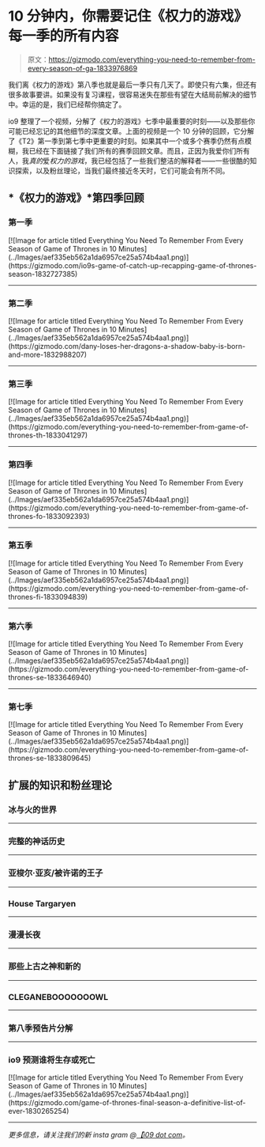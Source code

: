 # 10 分钟内，你需要记住《权力的游戏》每一季的所有内容

> 原文：<https://gizmodo.com/everything-you-need-to-remember-from-every-season-of-ga-1833976869>

我们离《权力的游戏》第八季也就是最后一季只有几天了。即使只有六集，但还有很多故事要讲。如果没有复习课程，很容易迷失在那些有望在大结局前解决的细节中。幸运的是，我们已经帮你搞定了。

io9 整理了一个视频，分解了《权力的游戏》七季中最重要的时刻——以及那些你可能已经忘记的其他细节的深度文章。上面的视频是一个 10 分钟的回顾，它分解了《T2》第一季到第七季中更重要的时刻。如果其中一个或多个赛季仍然有点模糊，我已经在下面链接了我们所有的赛季回顾文章。而且，正因为我爱你们所有人，我*真的*爱*权力的游戏*，我已经包括了一些我们整洁的解释者——一些很酷的知识探索，以及粉丝理论，当我们最终接近冬天时，它们可能会有所不同。

## *《权力的游戏》*第四季回顾

### 第一季

<aside data-commerce-source="inset" class="sc-16a0mhj-2 gAjHzr">[![Image for article titled Everything You Need To Remember From Every Season of Game of Thrones in 10 Minutes](../Images/aef335eb562a1da6957ce25a574b4aa1.png)](https://gizmodo.com/io9s-game-of-catch-up-recapping-game-of-thrones-season-1832727385)</aside>

* * *

### 第二季

<aside data-commerce-source="inset" class="sc-16a0mhj-2 gAjHzr">[![Image for article titled Everything You Need To Remember From Every Season of Game of Thrones in 10 Minutes](../Images/aef335eb562a1da6957ce25a574b4aa1.png)](https://gizmodo.com/dany-loses-her-dragons-a-shadow-baby-is-born-and-more-1832988207)</aside>

* * *

### 第三季

<aside data-commerce-source="inset" class="sc-16a0mhj-2 gAjHzr">[![Image for article titled Everything You Need To Remember From Every Season of Game of Thrones in 10 Minutes](../Images/aef335eb562a1da6957ce25a574b4aa1.png)](https://gizmodo.com/everything-you-need-to-remember-from-game-of-thrones-th-1833041297)</aside>

* * *

### 第四季

<aside data-commerce-source="inset" class="sc-16a0mhj-2 gAjHzr">[![Image for article titled Everything You Need To Remember From Every Season of Game of Thrones in 10 Minutes](../Images/aef335eb562a1da6957ce25a574b4aa1.png)](https://gizmodo.com/everything-you-need-to-remember-from-game-of-thrones-fo-1833092393)</aside>

* * *

### 第五季

<aside data-commerce-source="inset" class="sc-16a0mhj-2 gAjHzr">[![Image for article titled Everything You Need To Remember From Every Season of Game of Thrones in 10 Minutes](../Images/aef335eb562a1da6957ce25a574b4aa1.png)](https://gizmodo.com/everything-you-need-to-remember-from-game-of-thrones-fi-1833094839)</aside>

* * *

### 第六季

<aside data-commerce-source="inset" class="sc-16a0mhj-2 gAjHzr">[![Image for article titled Everything You Need To Remember From Every Season of Game of Thrones in 10 Minutes](../Images/aef335eb562a1da6957ce25a574b4aa1.png)](https://gizmodo.com/everything-you-need-to-remember-from-game-of-thrones-se-1833646940)</aside>

* * *

### 第七季

<aside data-commerce-source="inset" class="sc-16a0mhj-2 gAjHzr">[![Image for article titled Everything You Need To Remember From Every Season of Game of Thrones in 10 Minutes](../Images/aef335eb562a1da6957ce25a574b4aa1.png)](https://gizmodo.com/everything-you-need-to-remember-from-game-of-thrones-se-1833809645)</aside>

## 扩展的知识和粉丝理论

### 冰与火的世界

* * *

### 完整的神话历史

* * *

### 亚梭尔·亚亥/被许诺的王子

* * *

### House Targaryen

* * *

### **漫漫长夜**

* * *

### 那些上古之神和新的

* * *

### CLEGANEBOOOOOOOWL

* * *

### 第八季预告片分解

* * *

### io9 预测谁将生存或死亡

<aside data-commerce-source="inset" class="sc-16a0mhj-2 gAjHzr">[![Image for article titled Everything You Need To Remember From Every Season of Game of Thrones in 10 Minutes](../Images/aef335eb562a1da6957ce25a574b4aa1.png)](https://gizmodo.com/game-of-thrones-final-season-a-definitive-list-of-ever-1830265254)</aside>

* * *

*更多信息，请关注我们的新 insta gram @*[*【i09 dot com*](https://www.instagram.com/io9dotcom/)*。*
